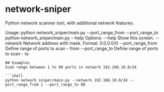 # network-sniper

Python network scanner tool, with additional network features.

Usage:
    python network_sniper/main.py <networkAddressWithMask> --port_range_from <port> --port_range_to <port>
    python network_sniper/main.py --help
Options:
    --help              Show this screen.
    --network           Network address with mask. Format: 0.0.0.0/0
    --port_range_from   Define range of ports to scan - from
    --port_range_to     Define range of ports to scan - to
```
## Examples
Scan range between 1 to 80 ports in network 192.168.10.0/24

```shell
python network_sniper/main.py --network 192.168.10.0/24 --port_range_from 1 --port_range_to 80
```